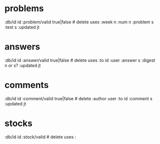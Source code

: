 # problems

:db/id id
:problem/valid true|false # delete uses
:week n
:num n
:problem s
:test s
:updated jt


# answers

:db/id id
:answer/valid true|false # delete uses
:to id
:user
:answer s
:digest n or s?
:updated jt


# comments

:db/id id
:comment/valid true|false # delete
:author user
:to id
:comment s
:updated jt


# stocks

:db/id id
:stock/valid # delete uses
:
